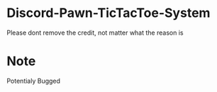 # Discord-Pawn-TicTacToe-System
Please dont remove the credit, not matter what the reason is

# Note
Potentialy Bugged
